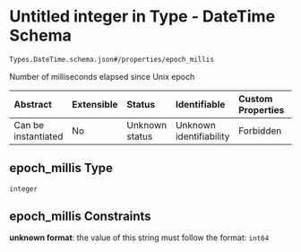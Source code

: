 # Untitled integer in Type - DateTime Schema

```txt
Types.DateTime.schema.json#/properties/epoch_millis
```

Number of milliseconds elapsed since Unix epoch

| Abstract            | Extensible | Status         | Identifiable            | Custom Properties | Additional Properties | Access Restrictions | Defined In                                                                     |
| :------------------ | :--------- | :------------- | :---------------------- | :---------------- | :-------------------- | :------------------ | :----------------------------------------------------------------------------- |
| Can be instantiated | No         | Unknown status | Unknown identifiability | Forbidden         | Allowed               | none                | [DateTime.schema.json\*](../types/DateTime.schema.json "open original schema") |

## epoch_millis Type

`integer`

## epoch_millis Constraints

**unknown format**: the value of this string must follow the format: `int64`
